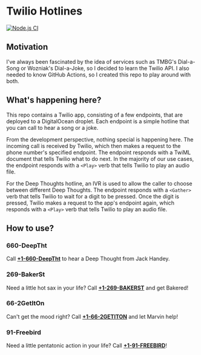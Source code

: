 # Twilio Hotlines

[![Node.js CI](https://github.com/rodmhgl/twilio_apps/actions/workflows/main.yml/badge.svg)](https://github.com/rodmhgl/twilio_apps/actions/workflows/main.yml)

## Motivation

I've always been fascinated by the idea of services such as TMBG's Dial-a-Song or Wozniak's Dial-a-Joke, so I decided to learn the Twilio API. I also needed to know GitHub Actions, so I created this repo to play around with both.

## What's happening here?

This repo contains a Twilio app, consisting of a few endpoints, that are deployed to a DigitalOcean droplet. Each endpoint is a simple hotline that you can call to hear a song or a joke.

From the development perspective, nothing special is happening here. The incoming call is received by Twilio, which then makes a request to the phone number's specified endpoint. The endpoint responds with a TwiML document that tells Twilio what to do next. In the majority of our use cases, the endpoint responds with a `<Play>` verb that tells Twilio to play an audio file.

For the Deep Thoughts hotline, an IVR is used to allow the caller to choose between different Deep Thoughts. The endpoint responds with a `<Gather>` verb that tells Twilio to wait for a digit to be pressed. Once the digit is pressed, Twilio makes a request to the app's endpoint again, which responds with a `<Play>` verb that tells Twilio to play an audio file.

## How to use?

### 660-DeepTht

Call **[+1-660-DeepTht](tel:16603337848)** to hear a Deep Thought from Jack Handey.

### 269-BakerSt

Need a little hot sax in your life? Call **[+1-269-BAKERST](tel:12692253778)** and get Bakered!

### 66-2GetItOn

Can't get the mood right? Call **[+1-66-2GETITON](tel:16624384866)** and let Marvin help!

### 91-Freebird

Need a little pentatonic action in your life? Call **[+1-91-FREEBIRD](tel:19137332473)**!
